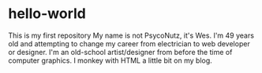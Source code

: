 # hello-world
This is my first repository
My name is not PsycoNutz, it's Wes. I'm 49 years old and attempting to change my career from electrician to web developer or designer. I'm an old-school artist/designer from before the time of computer graphics. I monkey with HTML a little bit on my blog.
